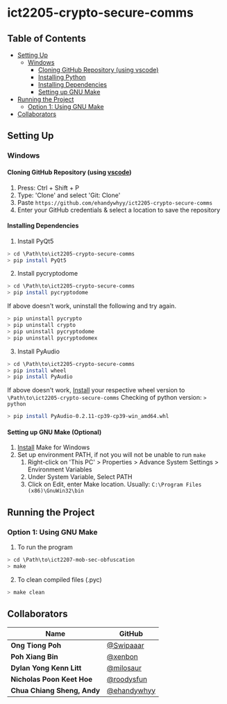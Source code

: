 # ict2205-crypto-secure-comms

## Table of Contents <!-- omit in toc -->
- [Setting Up](#setting-up)
  - [Windows](#windows)
    - [Cloning GitHub Repository (using vscode)](#cloning-github-repository-using-vscode)
    - [Installing Python](#installing-python)
    - [Installing Dependencies](#installing-dependencies)
    - [Setting up GNU Make](#setting-up-gnu-make)
- [Running the Project](#running-the-project)
  - [Option 1: Using GNU Make](#option-1-using-gnu-make)
- [Collaborators](#collaborators)

## Setting Up
### Windows
#### Cloning GitHub Repository (using [vscode](https://code.visualstudio.com/))
1. Press: Ctrl + Shift + P
2. Type: 'Clone' and select 'Git: Clone'
3. Paste `https://github.com/ehandywhyy/ict2205-crypto-secure-comms`
4. Enter your GitHub credentials & select a location to save the repository

#### Installing Dependencies
1. Install PyQt5
```bash
> cd \Path\to\ict2205-crypto-secure-comms
> pip install PyQt5
```
2. Install pycryptodome
```bash
> cd \Path\to\ict2205-crypto-secure-comms
> pip install pycryptodome
```
If above doesn't work, uninstall the following and try again.
```bash
> pip uninstall pycrypto
> pip uninstall crypto
> pip uninstall pycryptodome
> pip uninstall pycryptodomex
```
3. Install PyAudio
```bash
> cd \Path\to\ict2205-crypto-secure-comms
> pip install wheel
> pip install PyAudio
```

If above doesn't work, [Install](https://www.lfd.uci.edu/~gohlke/pythonlibs/#pyaudio) your respective wheel version to `\Path\to\ict2205-crypto-secure-comms`
Checking of python version: `> python`
```bash
> pip install PyAudio-0.2.11-cp39-cp39-win_amd64.whl
```

#### Setting up GNU Make (Optional)
1. [Install](https://sourceforge.net/projects/gnuwin32/files/make/3.81/make-3.81.exe/download?use_mirror=nchc&download=) Make for Windows
2. Set up environment PATH, if not you will not be unable to run `make`
   1. Right-click on 'This PC' > Properties > Advance System Settings > Environment Variables
   2. Under System Variable, Select PATH
   3. Click on Edit, enter Make location. Usually: `C:\Program Files (x86)\GnuWin32\bin`

## Running the Project
### Option 1: Using GNU Make
1. To run the program
```bash
> cd \Path\to\ict2207-mob-sec-obfuscation
> make
```
2. To clean compiled files (.pyc)
```bash
> make clean
```


## Collaborators
| Name                        | GitHub                                         |
| --------------------------- | ---------------------------------------------- | 
| **Ong Tiong Poh**           | [@Swipaaar](https://github.com/Swipaaar)       |
| **Poh Xiang Bin**           | [@xenbon](https://github.com/xenbon)           |
| **Dylan Yong Kenn Litt**    | [@milosaur](https://github.com/milosaur)       | 
| **Nicholas Poon Keet Hoe**  | [@roodysfun](https://github.com/roodysfun)     |
| **Chua Chiang Sheng, Andy** | [@ehandywhyy](https://github.com/ehandywhyy)   |
